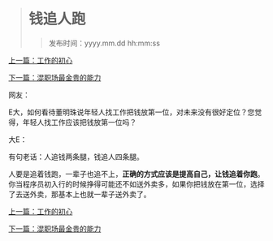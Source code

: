 ># 钱追人跑
>
>>发布时间：yyyy.mm.dd hh:mm:ss

[上一篇：工作的初心](https://t.zsxq.com/UvrJeMn)

[下一篇：混职场最金贵的能力](https://t.zsxq.com/U3jeqzz)

网友：

E大，如何看待董明珠说年轻人找工作把钱放第一位，对未来没有很好定位？您觉得，年轻人找工作应该把钱放第一位吗？ 

大E：

有句老话：人追钱两条腿，钱追人四条腿。 

人要是追着钱跑，一辈子也追不上，**正确的方式应该是提高自己，让钱追着你跑**。 你当程序员初入行的时候挣得可能还不如送外卖多，如果你把钱放在第一位，选择了去送外卖，那基本上也就一辈子送外卖了。

[上一篇：工作的初心](https://t.zsxq.com/UvrJeMn)

[下一篇：混职场最金贵的能力](https://t.zsxq.com/U3jeqzz)


















​     











